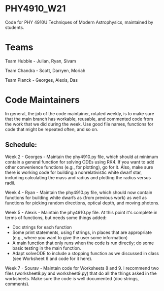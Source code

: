 # PHY4910_W21
Code for PHY 4910U Techniques of Modern Astrophysics, maintained by students.

# Teams

Team Hubble - Julian, Ryan, Sivam

Team Chandra - Scott, Darryen, Moriah

Team Planck - Georges, Alexis, Das

# Code Maintainers

In general, the job of the code maintainer, rotated weekly, is to make sure that the main branch has workable, reusable, and commented code from the work that we did during the week.  Use good file names, functions for code that might be repeated often, and so on.

## Schedule:

Week 2 - Georges - Maintain the phy4910.py file, which should at minimum contain a general function for solving ODEs using RK4.  If you want to add other convenience functions (e.g., for plotting), go for it.  Also, make sure there is working code for building a nonrelativistic white dwarf star, including calculating the mass and radius and plotting the radius versus radii.

Week 4 - Ryan - Maintain the phy4910.py file, which should now contain functions for building white dwarfs as (from previous work) as well as functions for picking random directions, optical depth, and moving photons.

Week 5 - Alexis - Maintain the phy4910.py file.  At this point it's complete in terms of functions, but needs some things added:  
* Doc strings for each function
* Some print statements, using f strings, in places that are appropriate (e.g., where you want to give the user some information)
* A main function that only runs when the code is run directly; do some basic testing in the main function.
* Adapt solveODE to include a stopping function as we discussed in class (see Worksheet 6 and code for it here).

Week 7 - Sourav - Maintain code for Worksheets 8 and 9.  I recommend two files (worksheet8.py and worksheet9.py) that do all the things asked in the worksheets.  Make sure the code is well documented (doc strings, comments).
